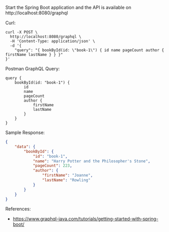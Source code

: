 Start the Spring Boot application and the API is available on http://localhost:8080/graphql

Curl:

````curl
curl -X POST \
  http://localhost:8080/graphql \
  -H 'Content-Type: application/json' \
  -d '{
    "query": "{ bookById(id: \"book-1\") { id name pageCount author { firstName lastName } } }"
}'
````

Postman GraphQL Query:

````postman
query {
    bookById(id: "book-1") { 
        id 
        name 
        pageCount 
        author { 
            firstName 
            lastName 
        } 
    } 
}
````

Sample Response:

````json
{
    "data": {
        "bookById": {
            "id": "book-1",
            "name": "Harry Potter and the Philosopher's Stone",
            "pageCount": 223,
            "author": {
                "firstName": "Joanne",
                "lastName": "Rowling"
            }
        }
    }
}
````

References: 

- https://www.graphql-java.com/tutorials/getting-started-with-spring-boot/